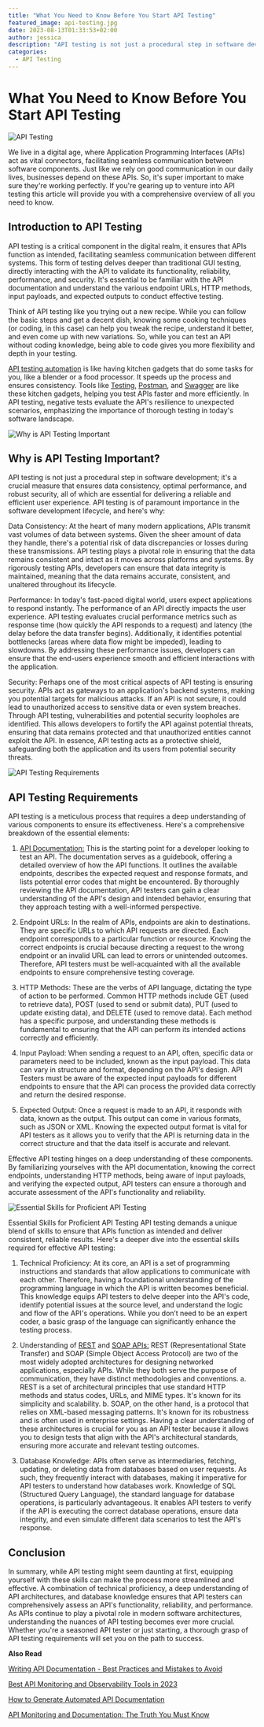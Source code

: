 ```yaml
---
title: "What You Need to Know Before You Start API Testing"
featured_image: api-testing.jpg
date: 2023-08-13T01:33:53+02:00
author: jessica
description: "API testing is not just a procedural step in software development; it’s a crucial measure that ensures data consistency, optimal performance, and robust security"
categories: 
  - API Testing 
---
```


# What You Need to Know Before You Start API Testing

![API Testing](api-testing.jpg)

We live in a digital age, where Application Programming Interfaces (APIs) act as vital connectors, facilitating seamless communication between software components. Just like we rely on good communication in our daily lives, businesses depend on these APIs. So, it's super important to make sure they're working perfectly. If you're gearing up to venture into API testing this article will provide you with a comprehensive overview of all you need to know.

## Introduction to API Testing

API testing is a critical component in the digital realm, it ensures that APIs function as intended, facilitating seamless communication between different systems. This form of testing delves deeper than traditional GUI testing, directly interacting with the API to validate its functionality, reliability, performance, and security. It's essential to be familiar with the API documentation and understand the various endpoint URLs, HTTP methods, input payloads, and expected outputs to conduct effective testing.

Think of API testing like you trying out a new recipe. While you can follow the basic steps and get a decent dish, knowing some cooking techniques (or coding, in this case) can help you tweak the recipe, understand it better, and even come up with new variations. So, while you can test an API without coding knowledge, being able to code gives you more flexibility and depth in your testing.

[API testing automation](https://monoscope.tech/blog/api-testing-automation/) is like having kitchen gadgets that do some tasks for you, like a blender or a food processor. It speeds up the process and ensures consistency. Tools like [Testing,](https://usetestkit.com) [Postman,](https://www.postman.com/) and [Swagger](https://swagger.io/) are like these kitchen gadgets, helping you test APIs faster and more efficiently.
In API testing, negative tests evaluate the API's resilience to unexpected scenarios, emphasizing the importance of thorough testing in today's software landscape.

![Why is API Testing Important](why-api-testing-is-important.png)

## Why is API Testing Important?

API testing is not just a procedural step in software development; it's a crucial measure that ensures data consistency, optimal performance, and robust security, all of which are essential for delivering a reliable and efficient user experience. API testing is of paramount importance in the software development lifecycle, and here's why:

Data Consistency: At the heart of many modern applications, APIs transmit vast volumes of data between systems. Given the sheer amount of data they handle, there's a potential risk of data discrepancies or losses during these transmissions. API testing plays a pivotal role in ensuring that the data remains consistent and intact as it moves across platforms and systems. By rigorously testing APIs, developers can ensure that data integrity is maintained, meaning that the data remains accurate, consistent, and unaltered throughout its lifecycle.

Performance: In today's fast-paced digital world, users expect applications to respond instantly. The performance of an API directly impacts the user experience. API testing evaluates crucial performance metrics such as response time (how quickly the API responds to a request) and latency (the delay before the data transfer begins). Additionally, it identifies potential bottlenecks (areas where data flow might be impeded), leading to slowdowns. By addressing these performance issues, developers can ensure that the end-users experience smooth and efficient interactions with the application.

Security: Perhaps one of the most critical aspects of API testing is ensuring security. APIs act as gateways to an application's backend systems, making you potential targets for malicious attacks. If an API is not secure, it could lead to unauthorized access to sensitive data or even system breaches. Through API testing, vulnerabilities and potential security loopholes are identified. This allows developers to fortify the API against potential threats, ensuring that data remains protected and that unauthorized entities cannot exploit the API. In essence, API testing acts as a protective shield, safeguarding both the application and its users from potential security threats.

![API Testing Requirements](api-testing-requirements.png)

## API Testing Requirements

API testing is a meticulous process that requires a deep understanding of various components to ensure its effectiveness. Here's a comprehensive breakdown of the essential elements:

1. [API Documentation:](https://monoscope.tech/blog/api-documentation-and-observability-the-truth-you-must-know/) This is the starting point for a developer looking to test an API. The documentation serves as a guidebook, offering a detailed overview of how the API functions. It outlines the available endpoints, describes the expected request and response formats, and lists potential error codes that might be encountered. By thoroughly reviewing the API documentation, API testers can gain a clear understanding of the API's design and intended behavior, ensuring that they approach testing with a well-informed perspective.

2. Endpoint URLs: In the realm of APIs, endpoints are akin to destinations. They are specific URLs to which API requests are directed. Each endpoint corresponds to a particular function or resource. Knowing the correct endpoints is crucial because directing a request to the wrong endpoint or an invalid URL can lead to errors or unintended outcomes. Therefore, API  testers must be well-acquainted with all the available endpoints to ensure comprehensive testing coverage.

3. HTTP Methods: These are the verbs of API language, dictating the type of action to be performed. Common HTTP methods include GET (used to retrieve data), POST (used to send or submit data), PUT (used to update existing data), and DELETE (used to remove data). Each method has a specific purpose, and understanding these methods is fundamental to ensuring that the API can perform its intended actions correctly and efficiently.

4. Input Payload: When sending a request to an API, often, specific data or parameters need to be included, known as the input payload. This data can vary in structure and format, depending on the API's design. API  Testers must be aware of the expected input payloads for different endpoints to ensure that the API can process the provided data correctly and return the desired response.

5. Expected Output: Once a request is made to an API, it responds with data, known as the output. This output can come in various formats, such as JSON or XML. Knowing the expected output format is vital for API testers as it allows you to verify that the API is returning data in the correct structure and that the data itself is accurate and relevant.

Effective API testing hinges on a deep understanding of these components. By familiarizing yourselves with the API documentation, knowing the correct endpoints, understanding HTTP methods, being aware of input payloads, and verifying the expected output, API testers can ensure a thorough and accurate assessment of the API's functionality and reliability.

![Essential Skills for Proficient API Testing](essential-skills-for-proficient-api-testing.png)

Essential Skills for Proficient API Testing
API testing demands a unique blend of skills to ensure that APIs function as intended and deliver consistent, reliable results. Here's a deeper dive into the essential skills required for effective API testing:

1. Technical Proficiency: At its core, an API is a set of programming instructions and standards that allow applications to communicate with each other. Therefore, having a foundational understanding of the programming language in which the API is written becomes beneficial. This knowledge equips API testers to delve deeper into the API's code, identify potential issues at the source level, and understand the logic and flow of the API's operations. While you don’t need to be an expert coder, a basic grasp of the language can significantly enhance the testing process.

2. Understanding of [REST](https://monoscope.tech/blog/what-are-rest-apis/) and [SOAP APIs:](https://monoscope.tech/blog/everything-about-soap-apis/) REST (Representational State Transfer) and SOAP (Simple Object Access Protocol) are two of the most widely adopted architectures for designing networked applications, especially APIs. While they both serve the purpose of communication, they have distinct methodologies and conventions.
    a. REST is a set of architectural principles that use standard HTTP methods and status codes, URLs, and MIME types. It's known for its simplicity and scalability.
    b. SOAP, on the other hand, is a protocol that relies on XML-based messaging patterns. It's known for its robustness and is often used in enterprise settings.
Having a clear understanding of these architectures is crucial for you as an API  tester because it allows you to design tests that align with the API's architectural standards, ensuring more accurate and relevant testing outcomes.

3. Database Knowledge: APIs often serve as intermediaries, fetching, updating, or deleting data from databases based on user requests. As such, they frequently interact with databases, making it imperative for API testers to understand how databases work. Knowledge of SQL (Structured Query Language), the standard language for database operations, is particularly advantageous. It enables API testers to verify if the API is executing the correct database operations, ensure data integrity, and even simulate different data scenarios to test the API's response.

## Conclusion

In summary, while API testing might seem daunting at first, equipping yourself with these skills can make the process more streamlined and effective. A combination of technical proficiency, a deep understanding of API architectures, and database knowledge ensures that API testers can comprehensively assess an API's functionality, reliability, and performance. As APIs continue to play a pivotal role in modern software architectures, understanding the nuances of API testing becomes ever more crucial. Whether you're a seasoned API tester or just starting, a thorough grasp of API testing requirements will set you on the path to success.

**Also Read**

[Writing API Documentation - Best Practices and Mistakes to Avoid](https://monoscope.tech/blog/writing-api-documentation/)
	
[Best API Monitoring and Observability Tools in 2023](https://monoscope.tech/blog/best-api-monitoring-and-observability-tools/)
	
[How to Generate Automated API Documentation](https://monoscope.tech/blog/writing-api-documentation/)
	
[API Monitoring and Documentation: The Truth You Must Know](https://monoscope.tech/blog/api-documentation-and-observability-the-truth-you-must-know/)
